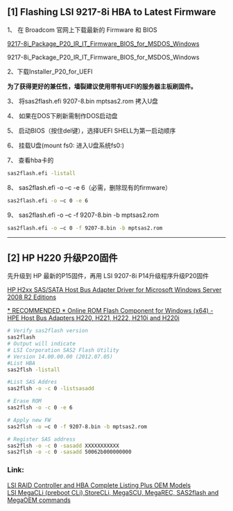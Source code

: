 ## [1] Flashing LSI 9217-8i HBA to Latest Firmware

1、 在 Broadcom 官网上下载最新的 Firmware 和 BIOS

[9217-8i_Package_P20_IR_IT_Firmware_BIOS_for_MSDOS_Windows](https://www.broadcom.com/support/download-search/?pg=Storage+Adapters,+Controllers,+and+ICs&pf=SAS/SATA/NVMe+Host+Bus+Adapters&pn=SAS+9217-8i+Host+Bus+Adapter&pa=Firmware&po=&dk=)

9217-8i_Package_P20_IR_IT_Firmware_BIOS_for_MSDOS_Windows 

2、下载Installer_P20_for_UEFI

__为了获得更好的兼任性，墙裂建议使用带有UEFI的服务器主板刷固件。__ 

3、 将sas2flash.efi  9207-8.bin  mptsas2.rom 拷入U盘

4、  如果在DOS下刷新需制作DOS启动盘

5、  启动BIOS（按住del键），选择UEFI  SHELL为第一启动顺序

6、  挂载U盘(mount fs0: 进入U盘系统fs0:)

7、  查看hba卡的<num>
```Bash
sas2flash.efi -listall
```

8、  sas2flash.efi -o –c <num> -e 6（必需，删除现有的firmware）
```Bash
sas2flash.efi -o –c 0 -e 6
```

9、 sas2flash.efi -o –c <num> -f 9207-8.bin -b mptsas2.rom
```Bash
sas2flash.efi -o –c 0 -f 9207-8.bin -b mptsas2.rom
```

-----------

## [2] HP H220 升级P20固件

先升级到 HP 最新的P15固件，再用 LSI 9207-8i P14升级程序升级P20固件

[HP H2xx SAS/SATA Host Bus Adapter Driver for Microsoft Windows Server 2008 R2 Editions](https://support.hpe.com/hpsc/swd/public/detail?sp4ts.oid=5263567&swItemId=MTX_37c7deddabb444758854c9e6e9&swEnvOid=4184)

[* RECOMMENDED * Online ROM Flash Component for Windows (x64) - HPE Host Bus Adapters H220, H221, H222, H210i and H220i](https://support.hpe.com/hpsc/swd/public/detail?sp4ts.oid=5263567&swItemId=MTX_fef291f3a22e41f6be409d99dc&swEnvOid=4184#tab3)

```Bash
# Verify sas2flash version
sas2flash
# Output will indicate
# LSI Corporation SAS2 Flash Utility
# Version 14.00.00.00 (2012.07.05)
#List HBA
sas2flsh -listall

#List SAS Addres
sas2flsh -o -c 0 -listsasadd

# Erase ROM
sas2flsh -o -c 0 -e 6

# Apply new FW
sas2flsh -o –c 0 -f 9207-8.bin -b mptsas2.rom

# Register SAS address
sas2flsh -o -c 0 -sasadd XXXXXXXXXXX
sas2flsh -o -c 0 -sasadd 50062b000000000 
```

### Link:<br>
[LSI RAID Controller and HBA Complete Listing Plus OEM Models](https://forums.servethehome.com/index.php?threads/lsi-raid-controller-and-hba-complete-listing-plus-oem-models.599/)<br>
[LSI MegaCLi (preboot CLi),StoreCLi, MegaSCU, MegaREC, SAS2flash and MegaOEM commands](https://forums.servethehome.com/index.php?threads/lsi-megacli-preboot-cli-storecli-megascu-megarec-sas2flash-and-megaoem-commands.457/)
